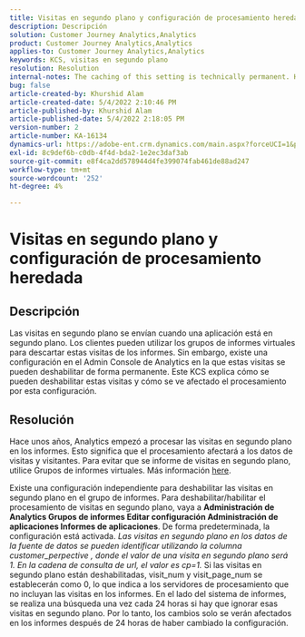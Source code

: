 ```yaml
---
title: Visitas en segundo plano y configuración de procesamiento heredada
description: Descripción
solution: Customer Journey Analytics,Analytics
product: Customer Journey Analytics,Analytics
applies-to: Customer Journey Analytics,Analytics
keywords: KCS, visitas en segundo plano
resolution: Resolution
internal-notes: The caching of this setting is technically permanent. However, since we restart those services daily, we are practically manually busting that cache once very 24 hours. The setting caching behavior isn't really documented and is more just of an implementation detail. Therefore, be careful when sharing the information with customers.
bug: false
article-created-by: Khurshid Alam
article-created-date: 5/4/2022 2:10:46 PM
article-published-by: Khurshid Alam
article-published-date: 5/4/2022 2:18:05 PM
version-number: 2
article-number: KA-16134
dynamics-url: https://adobe-ent.crm.dynamics.com/main.aspx?forceUCI=1&pagetype=entityrecord&etn=knowledgearticle&id=d34c29fc-b3cb-ec11-a7b5-6045bd00dbbc
exl-id: 8c9def6b-c0db-4f4d-bda2-1e2ec3daf3ab
source-git-commit: e8f4ca2dd578944d4fe399074fab461de88ad247
workflow-type: tm+mt
source-wordcount: '252'
ht-degree: 4%

---
```


# Visitas en segundo plano y configuración de procesamiento heredada

## Descripción


Las visitas en segundo plano se envían cuando una aplicación está en segundo plano. Los clientes pueden utilizar los grupos de informes virtuales para descartar estas visitas de los informes. Sin embargo, existe una configuración en el Admin Console de Analytics en la que estas visitas se pueden deshabilitar de forma permanente. Este KCS explica cómo se pueden deshabilitar estas visitas y cómo se ve afectado el procesamiento por esta configuración.


## Resolución


Hace unos años, Analytics empezó a procesar las visitas en segundo plano en los informes. Esto significa que el procesamiento afectará a los datos de visitas y visitantes. Para evitar que se informe de visitas en segundo plano, utilice Grupos de informes virtuales. Más información [here](https://docs.adobe.com/content/help/es-ES/analytics/components/virtual-report-suites/vrs-components.html).

Existe una configuración independiente para deshabilitar las visitas en segundo plano en el grupo de informes. Para deshabilitar/habilitar el procesamiento de visitas en segundo plano, vaya a <b>Administración de Analytics Grupos de informes Editar configuración Administración de aplicaciones Informes de aplicaciones</b>. De forma predeterminada, la configuración está activada.
*Las visitas en segundo plano en los datos de la fuente de datos se pueden identificar utilizando la columna customer_perpective , donde el valor de una visita en segundo plano será 1. En la cadena de consulta de url, el valor es cp=1.*
Si las visitas en segundo plano están deshabilitadas, visit_num y visit_page_num se establecerán como 0, lo que indica a los servidores de procesamiento que no incluyan las visitas en los informes. En el lado del sistema de informes, se realiza una búsqueda una vez cada 24 horas si hay que ignorar esas visitas en segundo plano. Por lo tanto, los cambios solo se verán afectados en los informes después de 24 horas de haber cambiado la configuración.
